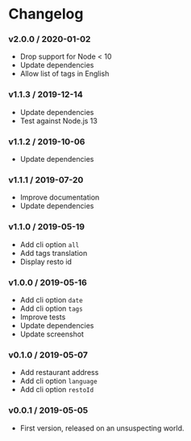 Changelog
=========

### v2.0.0 / 2020-01-02

  - Drop support for Node < 10
  - Update dependencies
  - Allow list of tags in English

### v1.1.3 / 2019-12-14

  - Update dependencies
  - Test against Node.js 13

### v1.1.2 / 2019-10-06

  - Update dependencies

### v1.1.1 / 2019-07-20

  - Improve documentation
  - Update dependencies

### v1.1.0 / 2019-05-19

  - Add cli option `all`
  - Add tags translation
  - Display resto id

### v1.0.0 / 2019-05-16

  - Add cli option `date`
  - Add cli option `tags`
  - Improve tests
  - Update dependencies
  - Update screenshot

### v0.1.0 / 2019-05-07

  - Add restaurant address
  - Add cli option `language`
  - Add cli option `restoId`

### v0.0.1 / 2019-05-05

  - First version, released on an unsuspecting world.
